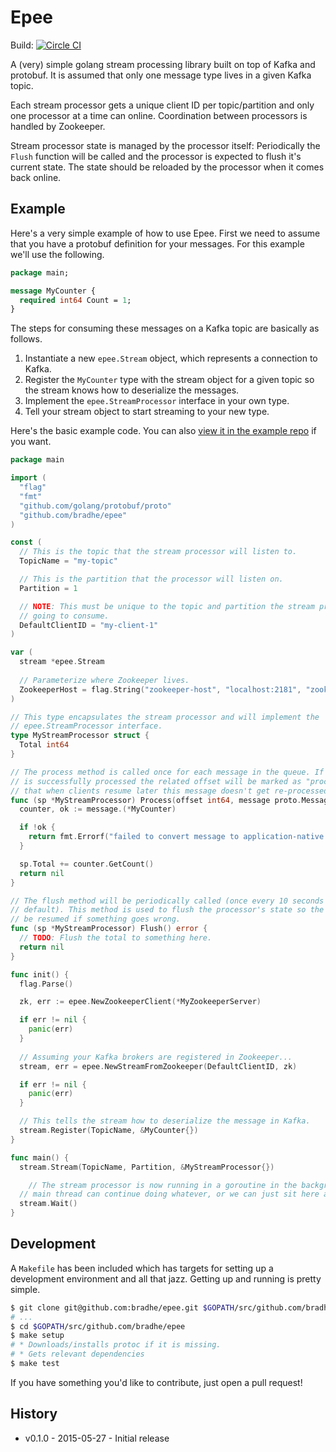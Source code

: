 Epee
===

Build: [![Circle CI](https://circleci.com/gh/bradhe/epee.svg?style=svg)](https://circleci.com/gh/bradhe/epee)

A (very) simple golang stream processing library built on top of Kafka and
protobuf. It is assumed that only one message type lives in a given Kafka
topic.

Each stream processor gets a unique client ID per topic/partition and only one
processor at a time can online. Coordination between processors is handled by
Zookeeper.

Stream processor state is managed by the processor itself: Periodically the
`Flush` function will be called and the processor is expected to flush it's
current state. The state should be reloaded by the processor when it comes back
online.

## Example

Here's a very simple example of how to use Epee. First we need to assume that
you have a protobuf definition for your messages. For this example we'll use
the following.

```protobuf
package main;

message MyCounter {
  required int64 Count = 1;
}
```

The steps for consuming these messages on a Kafka topic are basically as
follows.

1. Instantiate a new `epee.Stream` object, which represents a connection to Kafka.
1. Register the `MyCounter` type with the stream object for a given topic so
	 the stream knows how to deserialize the messages.
1. Implement the `epee.StreamProcessor` interface in your own type.
1. Tell your stream object to start streaming to your new type.

Here's the basic example code. You can also [view it in the example
repo](https://github.com/bradhe/epee-example) if you want.

```go
package main

import (
  "flag"
  "fmt"
  "github.com/golang/protobuf/proto"
  "github.com/bradhe/epee"
)

const (
  // This is the topic that the stream processor will listen to.
  TopicName = "my-topic"

  // This is the partition that the processor will listen on.
  Partition = 1

  // NOTE: This must be unique to the topic and partition the stream processor is 
  // going to consume.
  DefaultClientID = "my-client-1"
)

var (
  stream *epee.Stream
  
  // Parameterize where Zookeeper lives.
  ZookeeperHost = flag.String("zookeeper-host", "localhost:2181", "zookeeper host")
)

// This type encapsulates the stream processor and will implement the
// epee.StreamProcessor interface.
type MyStreamProcessor struct {
  Total int64
}

// The process method is called once for each message in the queue. If the message
// is successfully processed the related offset will be marked as "processed" so
// that when clients resume later this message doesn't get re-processed.
func (sp *MyStreamProcessor) Process(offset int64, message proto.Message) error {
  counter, ok := message.(*MyCounter)

  if !ok {
    return fmt.Errorf("failed to convert message to application-native type")	
  }

  sp.Total += counter.GetCount()
  return nil
}

// The flush method will be periodically called (once every 10 seconds by
// default). This method is used to flush the processor's state so the jobs can
// be resumed if something goes wrong.
func (sp *MyStreamProcessor) Flush() error {
  // TODO: Flush the total to something here.
  return nil
}

func init() {
  flag.Parse()

  zk, err := epee.NewZookeeperClient(*MyZookeeperServer)

  if err != nil {
    panic(err)
  }
  
  // Assuming your Kafka brokers are registered in Zookeeper...
  stream, err = epee.NewStreamFromZookeeper(DefaultClientID, zk)

  if err != nil {
    panic(err)
  }

  // This tells the stream how to deserialize the message in Kafka.
  stream.Register(TopicName, &MyCounter{})
}

func main() {
  stream.Stream(TopicName, Partition, &MyStreamProcessor{})

	// The stream processor is now running in a goroutine in the background. The
  // main thread can continue doing whatever, or we can just sit here and wait.
  stream.Wait()
}
```

## Development

A `Makefile` has been included which has targets for setting up a development
environment and all that jazz. Getting up and running is pretty simple.

```bash
$ git clone git@github.com:bradhe/epee.git $GOPATH/src/github.com/bradhe/epee
# ...
$ cd $GOPATH/src/github.com/bradhe/epee
$ make setup
# * Downloads/installs protoc if it is missing.
# * Gets relevant dependencies
$ make test
```

If you have something you'd like to contribute, just open a pull request!

## History

* v0.1.0 - 2015-05-27 - Initial release
